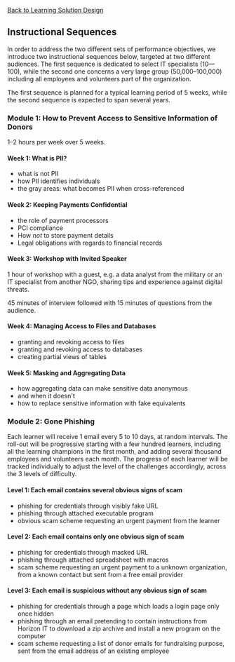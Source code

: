 [Back to Learning Solution Design](600-LEARNING-SOLUTION-DESIGN.md)
## Instructional Sequences

In order to address the two different sets of performance objectives,
we introduce two instructional sequences below, targeted at two different
audiences. The first sequence is dedicated to select IT specialists (10—100),
while the second one concerns a very large group (50,000–100,000)
including all employees and volunteers part of the organization.

The first sequence is planned for a typical learning period of 5 weeks,
while the second sequence is expected to span several years.

### Module 1: How to Prevent Access to Sensitive Information of Donors

1–2 hours per week over 5 weeks.

#### Week 1: What is PII?

* what is not PII
* how PII identifies individuals
* the gray areas: what becomes PII when cross-referenced

#### Week 2: Keeping Payments Confidential

* the role of payment processors
* PCI compliance
* How *not* to store payment details
* Legal obligations with regards to financial records

#### Week 3: Workshop with Invited Speaker

1 hour of workshop with a guest, e.g. a data analyst from the military
or an IT specialist from another NGO, sharing tips and experience
against digital threats.

45 minutes of interview followed with 15 minutes of questions from
the audience.

#### Week 4: Managing Access to Files and Databases

* granting and revoking access to files
* granting and revoking access to databases
* creating partial views of tables

#### Week 5: Masking and Aggregating Data

* how aggregating data can make sensitive data anonymous
* and when it doesn't
* how to replace sensitive information with fake equivalents

### Module 2: Gone Phishing

Each learner will receive 1 email every 5 to 10 days, at random intervals.
The roll-out will be progressive starting with a few hundred learners,
including all the learning champions in the first month, and adding several
thousand employees and volunteers each month. The progress of each learner will
be tracked individually to adjust the level of the challenges accordingly,
across the 3 levels of difficulty.

#### Level 1: Each email contains several obvious signs of scam

* phishing for credentials through visibly fake URL
* phishing through attached executable program
* obvious scam scheme requesting an urgent payment from the learner

#### Level 2: Each email contains only one obvious sign of scam

* phishing for credentials through masked URL
* phishing through attached spreadsheet with macros
* scam scheme requesting an urgent payment to a unknown organization,
  from a known contact but sent from a free email provider

#### Level 3: Each email is suspicious without any obvious sign of scam

* phishing for credentials through a page which loads a login page only once hidden
* phishing through an email pretending to contain instructions from Horizon IT
  to download a zip archive and install a new program on the computer
* scam scheme requesting a list of donor emails for fundraising purpose,
  sent from the email address of an existing employee
